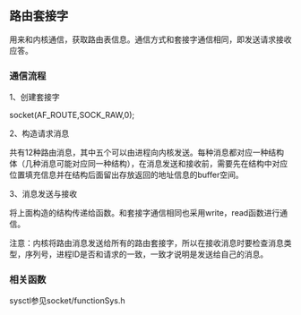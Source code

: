 ## 路由套接字

用来和内核通信，获取路由表信息。通信方式和套接字通信相同，即发送请求接收应答。

### 通信流程

1、创建套接字

socket(AF_ROUTE,SOCK_RAW,0);

2、构造请求消息

共有12种路由消息，其中五个可以由进程向内核发送。每种消息都对应一种结构体（几种消息可能对应同一种结构），在消息发送和接收前，需要先在结构中对应位置填充信息并在结构后面留出存放返回的地址信息的buffer空间。

3、消息发送与接收

将上面构造的结构传递给函数。和套接字通信相同也采用write，read函数进行通信。

注意：内核将路由消息发送给所有的路由套接字，所以在接收消息时要检查消息类型，序列号，进程ID是否和请求的一致，一致才说明是发送给自己的消息。

### 相关函数

sysctl参见socket/functionSys.h
